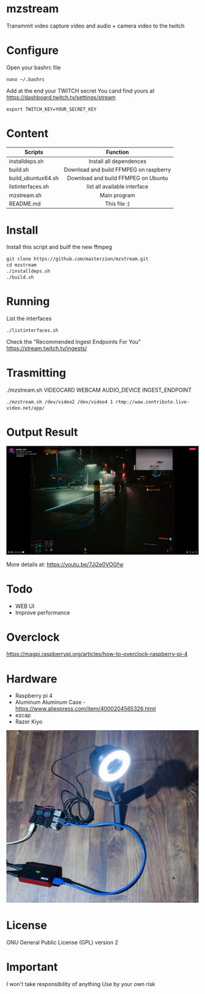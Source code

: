 # mzstream

Transmmit video capture video and audio + camera video to the twitch

# Configure

Open your bashrc file 

```
nano ~/.bashrc
```

Add at the end your TWITCH secret
You cand find yours at https://dashboard.twitch.tv/settings/stream

```
export TWITCH_KEY=YOUR_SECRET_KEY
```

# Content

| Scripts              | Function                              |
|----------------------|:-------------------------------------:|
| installdeps.sh       | Install all dependences               |
| build.sh             | Download and build FFMPEG on raspberry|
| build_ubuntux64.sh   | Download and build FFMPEG on Ubuntu   |
| listinterfaces.sh    | list all available interface          |
| mzstream.sh          | Main program                          |
| README.md            | This file  :)                         |


# Install

Install this script and builf the new ffmpeg

```
git clone https://github.com/masterzion/mzstream.git
cd mzstream
./installdeps.sh
./build.sh
```

# Running

List the interfaces

```
./listinterfaces.sh
```

Check the "Recommended Ingest Endpoints For You"
https://stream.twitch.tv/ingests/

# Trasmitting

./mzstream.sh VIDEOCARD WEBCAM AUDIO_DEVICE INGEST_ENDPOINT

```
./mzstream.sh /dev/video2 /dev/video4 1 rtmp://waw.contribute.live-video.net/app/

```

# Output Result

![Screenshot](https://github.com/masterzion/mzstream/blob/main/Screenshot.png)

More details at: https://youtu.be/7Jj2e0VOGfw

# Todo
 - WEB UI
 - Improve performance

# Overclock

https://magpi.raspberrypi.org/articles/how-to-overclock-raspberry-pi-4

# Hardware

 - Raspberry pi 4
 - Aluminum Aluminum Case - https://www.aliexpress.com/item/4000204565326.html
 - ezcap
 - Razer Kiyo


![Hardware](https://github.com/masterzion/mzstream/blob/main/hardware.jpg)


# License

GNU General Public License (GPL) version 2


# Important

I won't take responsibility of anything
Use by your own risk
